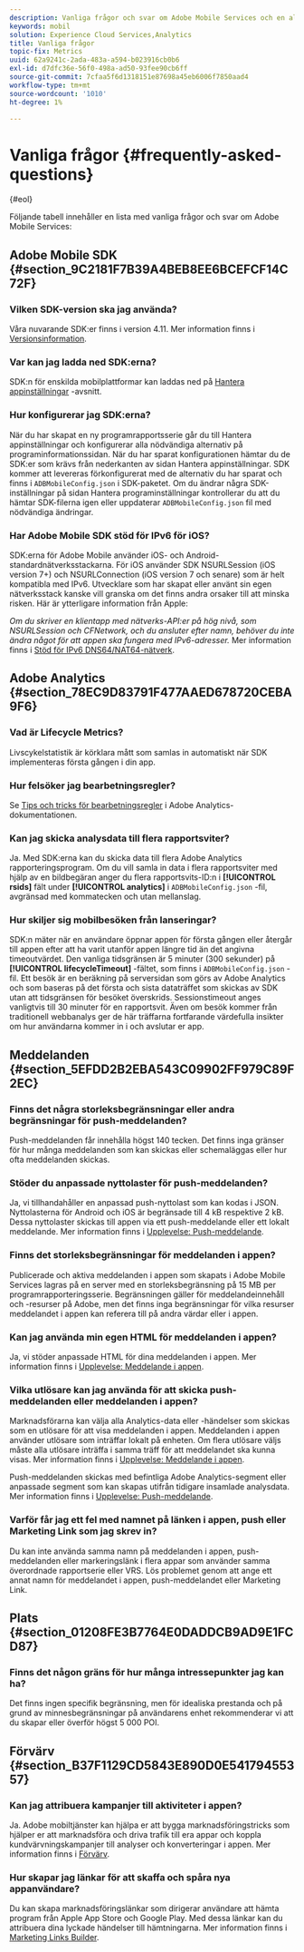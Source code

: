 ```yaml
---
description: Vanliga frågor och svar om Adobe Mobile Services och en allmän beskrivning av funktioner.
keywords: mobil
solution: Experience Cloud Services,Analytics
title: Vanliga frågor
topic-fix: Metrics
uuid: 62a9241c-2ada-483a-a594-b023916cb0b6
exl-id: d7dfc36e-56f0-498a-ad50-93fee90cb6ff
source-git-commit: 7cfaa5f6d1318151e87698a45eb6006f7850aad4
workflow-type: tm+mt
source-wordcount: '1010'
ht-degree: 1%

---
```


# Vanliga frågor {#frequently-asked-questions}

{#eol}

Följande tabell innehåller en lista med vanliga frågor och svar om Adobe Mobile Services:

## Adobe Mobile SDK {#section_9C2181F7B39A4BEB8EE6BCEFCF14C72F}

### Vilken SDK-version ska jag använda?

Våra nuvarande SDK:er finns i version 4.11. Mer information finns i [Versionsinformation](https://experienceleague.adobe.com/docs/release-notes/experience-cloud/current.html?lang=sv).

### Var kan jag ladda ned SDK:erna?

SDK:n för enskilda mobilplattformar kan laddas ned på [Hantera appinställningar](/help/using/c-manage-app-settings/c-manage-app-settings.md) -avsnitt.

### Hur konfigurerar jag SDK:erna?

När du har skapat en ny programrapportsserie går du till Hantera appinställningar och konfigurerar alla nödvändiga alternativ på programinformationssidan. När du har sparat konfigurationen hämtar du de SDK:er som krävs från nederkanten av sidan Hantera appinställningar. SDK kommer att levereras förkonfigurerat med de alternativ du har sparat och finns i `ADBMobileConfig.json` i SDK-paketet. Om du ändrar några SDK-inställningar på sidan Hantera programinställningar kontrollerar du att du hämtar SDK-filerna igen eller uppdaterar `ADBMobileConfig.json` fil med nödvändiga ändringar.

### Har Adobe Mobile SDK stöd för IPv6 för iOS?

SDK:erna för Adobe Mobile använder iOS- och Android-standardnätverksstackarna. För iOS använder SDK NSURLSession (iOS version 7+) och NSURLConnection (iOS version 7 och senare) som är helt kompatibla med IPv6. Utvecklare som har skapat eller använt sin egen nätverksstack kanske vill granska om det finns andra orsaker till att minska risken. Här är ytterligare information från Apple:

*Om du skriver en klientapp med nätverks-API:er på hög nivå, som NSURLSession och CFNetwork, och du ansluter efter namn, behöver du inte ändra något för att appen ska fungera med IPv6-adresser.* Mer information finns i [Stöd för IPv6 DNS64/NAT64-nätverk](https://developer.apple.com/library/content/documentation/NetworkingInternetWeb/Conceptual/NetworkingOverview/UnderstandingandPreparingfortheIPv6Transition/UnderstandingandPreparingfortheIPv6Transition.html#__/apple_ref/doc/uid/TP40010220-CH213-SW1).

## Adobe Analytics {#section_78EC9D83791F477AAED678720CEBA9F6}

### Vad är Lifecycle Metrics?

Livscykelstatistik är körklara mått som samlas in automatiskt när SDK implementeras första gången i din app.

### Hur felsöker jag bearbetningsregler?

Se [Tips och tricks för bearbetningsregler](https://experienceleague.adobe.com/docs/analytics/admin/admin-tools/processing-rules/processing-rules-tips.html) i Adobe Analytics-dokumentationen.

### Kan jag skicka analysdata till flera rapportsviter?

Ja. Med SDK:erna kan du skicka data till flera Adobe Analytics rapporteringsprogram. Om du vill samla in data i flera rapportsviter med hjälp av en bildbegäran anger du flera rapportsvits-ID:n i **[!UICONTROL rsids]** fält under **[!UICONTROL analytics]** i `ADBMobileConfig.json` -fil, avgränsad med kommatecken och utan mellanslag.

### Hur skiljer sig mobilbesöken från lanseringar?

SDK:n mäter när en användare öppnar appen för första gången eller återgår till appen efter att ha varit utanför appen längre tid än det angivna timeoutvärdet. Den vanliga tidsgränsen är 5 minuter (300 sekunder) på **[!UICONTROL lifecycleTimeout]** -fältet, som finns i `ADBMobileConfig.json` -fil. Ett besök är en beräkning på serversidan som görs av Adobe Analytics och som baseras på det första och sista dataträffet som skickas av SDK utan att tidsgränsen för besöket överskrids. Sessionstimeout anges vanligtvis till 30 minuter för en rapportsvit. Även om besök kommer från traditionell webbanalys ger de här träffarna fortfarande värdefulla insikter om hur användarna kommer in i och avslutar er app.

## Meddelanden {#section_5EFDD2B2EBA543C09902FF979C89F2EC}

### Finns det några storleksbegränsningar eller andra begränsningar för push-meddelanden?

Push-meddelanden får innehålla högst 140 tecken. Det finns inga gränser för hur många meddelanden som kan skickas eller schemaläggas eller hur ofta meddelanden skickas.

### Stöder du anpassade nyttolaster för push-meddelanden?

Ja, vi tillhandahåller en anpassad push-nyttolast som kan kodas i JSON. Nyttolasterna för Android och iOS är begränsade till 4 kB respektive 2 kB. Dessa nyttolaster skickas till appen via ett push-meddelande eller ett lokalt meddelande. Mer information finns i [Upplevelse: Push-meddelande](/help/using/in-app-messaging/t-create-push-message/c-experience-push-message.md).

### Finns det storleksbegränsningar för meddelanden i appen?

Publicerade och aktiva meddelanden i appen som skapats i Adobe Mobile Services lagras på en server med en storleksbegränsning på 15 MB per programrapporteringsserie. Begränsningen gäller för meddelandeinnehåll och -resurser på Adobe, men det finns inga begränsningar för vilka resurser meddelandet i appen kan referera till på andra värdar eller i appen.

### Kan jag använda min egen HTML för meddelanden i appen?

Ja, vi stöder anpassade HTML för dina meddelanden i appen. Mer information finns i [Upplevelse: Meddelande i appen](/help/using/in-app-messaging/t-in-app-message/c-experience-in-app-message.md).

### Vilka utlösare kan jag använda för att skicka push-meddelanden eller meddelanden i appen?

Marknadsförarna kan välja alla Analytics-data eller -händelser som skickas som en utlösare för att visa meddelanden i appen. Meddelanden i appen använder utlösare som inträffar lokalt på enheten. Om flera utlösare väljs måste alla utlösare inträffa i samma träff för att meddelandet ska kunna visas. Mer information finns i [Upplevelse: Meddelande i appen](/help/using/in-app-messaging/t-in-app-message/c-experience-in-app-message.md).

Push-meddelanden skickas med befintliga Adobe Analytics-segment eller anpassade segment som kan skapas utifrån tidigare insamlade analysdata. Mer information finns i [Upplevelse: Push-meddelande](/help/using/in-app-messaging/t-create-push-message/c-experience-push-message.md).

### Varför får jag ett fel med namnet på länken i appen, push eller Marketing Link som jag skrev in?

Du kan inte använda samma namn på meddelanden i appen, push-meddelanden eller markeringslänk i flera appar som använder samma överordnade rapportserie eller VRS. Lös problemet genom att ange ett annat namn för meddelandet i appen, push-meddelandet eller Marketing Link.

## Plats {#section_01208FE3B7764E0DADDCB9AD9E1FCD87}

### Finns det någon gräns för hur många intressepunkter jag kan ha?

Det finns ingen specifik begränsning, men för idealiska prestanda och på grund av minnesbegränsningar på användarens enhet rekommenderar vi att du skapar eller överför högst 5 000 POI.

## Förvärv {#section_B37F1129CD5843E890D0E54179455357}

### Kan jag attribuera kampanjer till aktiviteter i appen?

Ja. Adobe mobiltjänster kan hjälpa er att bygga marknadsföringstricks som hjälper er att marknadsföra och driva trafik till era appar och koppla kundvärvningskampanjer till analyser och konverteringar i appen. Mer information finns i [Förvärv](/help/using/acquisition-main/acquisition-main.md).

### Hur skapar jag länkar för att skaffa och spåra nya appanvändare?

Du kan skapa marknadsföringslänkar som dirigerar användare att hämta program från Apple App Store och Google Play. Med dessa länkar kan du attribuera dina lyckade händelser till hämtningarna. Mer information finns i [Marketing Links Builder](/help/using/acquisition-main/c-marketing-links-builder/c-marketing-links-builder.md).

